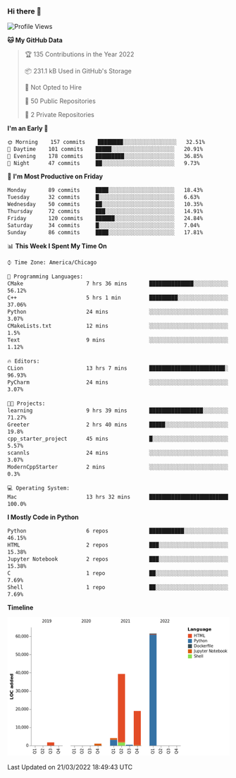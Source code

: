 ### Hi there 👋

<!--
**cauliyang/cauliyang** is a ✨ _special_ ✨ repository because its `README.md` (this file) appears on your GitHub profile.

Here are some ideas to get you started:

- 🔭 I’m currently working on ...
- 🌱 I’m currently learning ...
- 👯 I’m looking to collaborate on ...
- 🤔 I’m looking for help with ...
- 💬 Ask me about ...
- 📫 How to reach me: ...
- 😄 Pronouns: ...
- ⚡ Fun fact: ...
-->

<!--START_SECTION:waka-->
![Profile Views](http://img.shields.io/badge/Profile%20Views-1-blue)

**🐱 My GitHub Data** 

> 🏆 135 Contributions in the Year 2022
 > 
> 📦 231.1 kB Used in GitHub's Storage 
 > 
> 🚫 Not Opted to Hire
 > 
> 📜 50 Public Repositories 
 > 
> 🔑 2 Private Repositories  
 > 
**I'm an Early 🐤** 

```text
🌞 Morning    157 commits    ████████░░░░░░░░░░░░░░░░░   32.51% 
🌆 Daytime    101 commits    █████░░░░░░░░░░░░░░░░░░░░   20.91% 
🌃 Evening    178 commits    █████████░░░░░░░░░░░░░░░░   36.85% 
🌙 Night      47 commits     ██░░░░░░░░░░░░░░░░░░░░░░░   9.73%

```
📅 **I'm Most Productive on Friday** 

```text
Monday       89 commits     ████░░░░░░░░░░░░░░░░░░░░░   18.43% 
Tuesday      32 commits     █░░░░░░░░░░░░░░░░░░░░░░░░   6.63% 
Wednesday    50 commits     ██░░░░░░░░░░░░░░░░░░░░░░░   10.35% 
Thursday     72 commits     ███░░░░░░░░░░░░░░░░░░░░░░   14.91% 
Friday       120 commits    ██████░░░░░░░░░░░░░░░░░░░   24.84% 
Saturday     34 commits     █░░░░░░░░░░░░░░░░░░░░░░░░   7.04% 
Sunday       86 commits     ████░░░░░░░░░░░░░░░░░░░░░   17.81%

```


📊 **This Week I Spent My Time On** 

```text
⌚︎ Time Zone: America/Chicago

💬 Programming Languages: 
CMake                    7 hrs 36 mins       ██████████████░░░░░░░░░░░   56.12% 
C++                      5 hrs 1 min         █████████░░░░░░░░░░░░░░░░   37.06% 
Python                   24 mins             ░░░░░░░░░░░░░░░░░░░░░░░░░   3.07% 
CMakeLists.txt           12 mins             ░░░░░░░░░░░░░░░░░░░░░░░░░   1.5% 
Text                     9 mins              ░░░░░░░░░░░░░░░░░░░░░░░░░   1.12%

🔥 Editors: 
CLion                    13 hrs 7 mins       ████████████████████████░   96.93% 
PyCharm                  24 mins             ░░░░░░░░░░░░░░░░░░░░░░░░░   3.07%

🐱‍💻 Projects: 
learning                 9 hrs 39 mins       █████████████████░░░░░░░░   71.27% 
Greeter                  2 hrs 40 mins       █████░░░░░░░░░░░░░░░░░░░░   19.8% 
cpp_starter_project      45 mins             █░░░░░░░░░░░░░░░░░░░░░░░░   5.57% 
scannls                  24 mins             ░░░░░░░░░░░░░░░░░░░░░░░░░   3.07% 
ModernCppStarter         2 mins              ░░░░░░░░░░░░░░░░░░░░░░░░░   0.3%

💻 Operating System: 
Mac                      13 hrs 32 mins      █████████████████████████   100.0%

```

**I Mostly Code in Python** 

```text
Python                   6 repos             ███████████░░░░░░░░░░░░░░   46.15% 
HTML                     2 repos             ███░░░░░░░░░░░░░░░░░░░░░░   15.38% 
Jupyter Notebook         2 repos             ███░░░░░░░░░░░░░░░░░░░░░░   15.38% 
C                        1 repo              ██░░░░░░░░░░░░░░░░░░░░░░░   7.69% 
Shell                    1 repo              ██░░░░░░░░░░░░░░░░░░░░░░░   7.69%

```


**Timeline**

![Chart not found](https://raw.githubusercontent.com/cauliyang/cauliyang/main/charts/bar_graph.png) 


 Last Updated on 21/03/2022 18:49:43 UTC
<!--END_SECTION:waka-->
